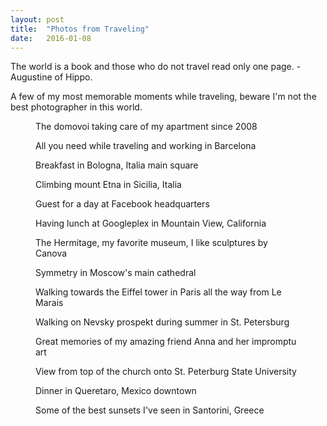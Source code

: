 ```yaml
---
layout: post
title:  "Photos from Traveling"
date:   2016-01-08
---
```


<p class="intro"><span class="dropcap">T</span>he world is a book and those who do not travel read only one page. - Augustine of Hippo.</p>

A few of my most memorable moments while traveling, beware I'm not the best
photographer in this world.

<figure>
	<img src="{{ '/assets/img/instagram/domovoi.jpg' | prepend: site.baseurl }}" alt=""> 
	<figcaption>The domovoi taking care of my apartment since 2008</figcaption>
</figure>
<figure>
	<img src="{{ '/assets/img/instagram/barcelonacafe.jpg' | prepend: site.baseurl }}" alt=""> 
	<figcaption>All you need while traveling and working in Barcelona</figcaption>
</figure>
<figure>
	<img src="{{ '/assets/img/instagram/bologna.jpg' | prepend: site.baseurl }}" alt=""> 
	<figcaption>Breakfast in Bologna, Italia main square</figcaption>
</figure>
<figure>
	<img src="{{ '/assets/img/instagram/catania.jpg' | prepend: site.baseurl }}" alt=""> 
	<figcaption>Climbing mount Etna in Sicilia, Italia</figcaption>
</figure>
<figure>
	<img src="{{ '/assets/img/instagram/facebook.jpg' | prepend: site.baseurl }}" alt=""> 
	<figcaption>Guest for a day at Facebook headquarters</figcaption>
</figure>
<figure>
	<img src="{{ '/assets/img/instagram/googleplex.jpg' | prepend: site.baseurl }}" alt=""> 
	<figcaption>Having lunch at Googleplex in Mountain View, California</figcaption>
</figure>
<figure>
	<img src="{{ '/assets/img/instagram/hermitage.jpg' | prepend: site.baseurl }}" alt=""> 
	<figcaption>The Hermitage, my favorite museum, I like sculptures by Canova</figcaption>
</figure>
<figure>
	<img src="{{ '/assets/img/instagram/moscow.jpg' | prepend: site.baseurl }}" alt=""> 
	<figcaption>Symmetry in Moscow's main cathedral</figcaption>
</figure>
<figure>
	<img src="{{ '/assets/img/instagram/paris.jpg' | prepend: site.baseurl }}" alt=""> 
	<figcaption>Walking towards the Eiffel tower in Paris all the way from Le Marais</figcaption>
</figure>
<figure>
	<img src="{{ '/assets/img/instagram/peter2.jpg' | prepend: site.baseurl }}" alt=""> 
	<figcaption>Walking on Nevsky prospekt during summer in St. Petersburg</figcaption>
</figure>
<figure>
	<img src="{{ '/assets/img/instagram/peterana.jpg' | prepend: site.baseurl }}" alt=""> 
	<figcaption>Great memories of my amazing friend Anna and her impromptu art</figcaption>
</figure>
<figure>
	<img src="{{ '/assets/img/instagram/peteruni.jpg' | prepend: site.baseurl }}" alt=""> 
	<figcaption>View from top of the church onto St. Peterburg State University</figcaption>
</figure>
<figure>
	<img src="{{ '/assets/img/instagram/queretaro.jpg' | prepend: site.baseurl }}" alt=""> 
	<figcaption>Dinner in Queretaro, Mexico downtown</figcaption>
</figure>
<figure>
	<img src="{{ '/assets/img/instagram/santorini.jpg' | prepend: site.baseurl }}" alt=""> 
	<figcaption>Some of the best sunsets I've seen in Santorini, Greece</figcaption>
</figure>
